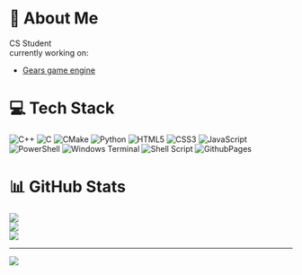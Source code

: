 # 💫 About Me

CS Student  
currently working on:  

- [Gears game engine](https://github.com/RickIsGone/Gears-game-engine)

# 💻 Tech Stack

![C++](https://img.shields.io/badge/c++-%2300599C.svg?style=flat&logo=c%2B%2B&logoColor=white) ![C](https://img.shields.io/badge/c-%2300599C.svg?style=flat&logo=c&logoColor=white) ![CMake](https://img.shields.io/badge/CMake-%23008FBA.svg?style=flat&logo=cmake&logoColor=white) ![Python](https://img.shields.io/badge/python-3670A0?style=flat&logo=python&logoColor=ffdd54) ![HTML5](https://img.shields.io/badge/html5-%23E34F26.svg?style=flat&logo=html5&logoColor=white) ![CSS3](https://img.shields.io/badge/css3-%231572B6.svg?style=flat&logo=css3&logoColor=white) ![JavaScript](https://img.shields.io/badge/javascript-%23323330.svg?style=flat&logo=javascript&logoColor=%23F7DF1E) ![PowerShell](https://img.shields.io/badge/PowerShell-%235391FE.svg?style=flat&logo=powershell&logoColor=white) ![Windows Terminal](https://img.shields.io/badge/Windows%20Terminal-%234D4D4D.svg?style=flat&logo=windows-terminal&logoColor=white) ![Shell Script](https://img.shields.io/badge/shell_script-%23121011.svg?style=flat&logo=gnu-bash&logoColor=white) ![GithubPages](https://img.shields.io/badge/github%20pages-121013?style=flat&logo=github&logoColor=white)

# 📊 GitHub Stats

![](https://github-readme-stats.vercel.app/api?username=RickIsGone&theme=dark&hide_border=false&include_all_commits=true&count_private=true)<br/>
![](https://github-readme-streak-stats.herokuapp.com/?user=RickIsGone&theme=dark&hide_border=false)<br/>
![](https://github-readme-stats.vercel.app/api/top-langs/?username=RickIsGone&theme=dark&hide_border=false&include_all_commits=true&count_private=true&layout=compact)

---
[![](https://visitcount.itsvg.in/api?id=RickIsGone&icon=2&color=2)](https://visitcount.itsvg.in)
